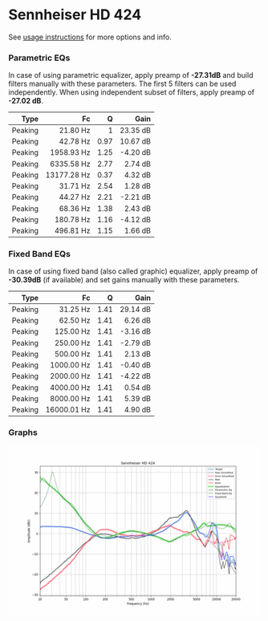 # Sennheiser HD 424
See [usage instructions](https://github.com/jaakkopasanen/AutoEq#usage) for more options and info.

### Parametric EQs
In case of using parametric equalizer, apply preamp of **-27.31dB** and build filters manually
with these parameters. The first 5 filters can be used independently.
When using independent subset of filters, apply preamp of **-27.02 dB**.

| Type    | Fc          |    Q | Gain     |
|--------:|------------:|-----:|---------:|
| Peaking | 21.80 Hz    | 1    | 23.35 dB |
| Peaking | 42.78 Hz    | 0.97 | 10.67 dB |
| Peaking | 1958.93 Hz  | 1.25 | -4.20 dB |
| Peaking | 6335.58 Hz  | 2.77 | 2.74 dB  |
| Peaking | 13177.28 Hz | 0.37 | 4.32 dB  |
| Peaking | 31.71 Hz    | 2.54 | 1.28 dB  |
| Peaking | 44.27 Hz    | 2.21 | -2.21 dB |
| Peaking | 68.36 Hz    | 1.38 | 2.43 dB  |
| Peaking | 180.78 Hz   | 1.16 | -4.12 dB |
| Peaking | 496.81 Hz   | 1.15 | 1.66 dB  |

### Fixed Band EQs
In case of using fixed band (also called graphic) equalizer, apply preamp of **-30.39dB**
(if available) and set gains manually with these parameters.

| Type    | Fc          |    Q | Gain     |
|--------:|------------:|-----:|---------:|
| Peaking | 31.25 Hz    | 1.41 | 29.14 dB |
| Peaking | 62.50 Hz    | 1.41 | 6.26 dB  |
| Peaking | 125.00 Hz   | 1.41 | -3.16 dB |
| Peaking | 250.00 Hz   | 1.41 | -2.79 dB |
| Peaking | 500.00 Hz   | 1.41 | 2.13 dB  |
| Peaking | 1000.00 Hz  | 1.41 | -0.40 dB |
| Peaking | 2000.00 Hz  | 1.41 | -4.22 dB |
| Peaking | 4000.00 Hz  | 1.41 | 0.54 dB  |
| Peaking | 8000.00 Hz  | 1.41 | 5.39 dB  |
| Peaking | 16000.01 Hz | 1.41 | 4.90 dB  |

### Graphs
![](./Sennheiser%20HD%20424.png)